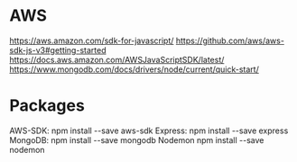 # AWS

https://aws.amazon.com/sdk-for-javascript/
https://github.com/aws/aws-sdk-js-v3#getting-started
https://docs.aws.amazon.com/AWSJavaScriptSDK/latest/
https://www.mongodb.com/docs/drivers/node/current/quick-start/

# Packages
AWS-SDK: npm install --save aws-sdk
Express: npm install --save express
MongoDB: npm install --save mongodb
Nodemon  npm install --save nodemon



  